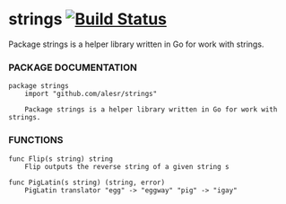 # strings [![Build Status](https://travis-ci.org/alesr/strings.svg?branch=master)](https://travis-ci.org/alesr/strings)
Package strings is a helper library written in Go for work with strings.

### PACKAGE DOCUMENTATION

```
package strings
    import "github.com/alesr/strings"

    Package strings is a helper library written in Go for work with strings.
```

### FUNCTIONS

```
func Flip(s string) string
    Flip outputs the reverse string of a given string s

func PigLatin(s string) (string, error)
    PigLatin translator "egg" -> "eggway" "pig" -> "igay"
```
